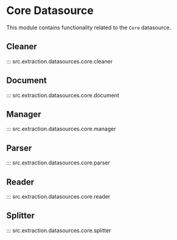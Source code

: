 # Core Datasource

This module contains functionality related to the `Core` datasource.

## Cleaner

::: src.extraction.datasources.core.cleaner

## Document

::: src.extraction.datasources.core.document

## Manager

::: src.extraction.datasources.core.manager

## Parser

::: src.extraction.datasources.core.parser

## Reader

::: src.extraction.datasources.core.reader

## Splitter

::: src.extraction.datasources.core.splitter


